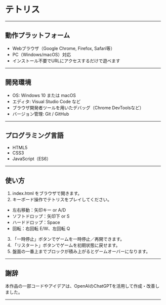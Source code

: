 # テトリス
---

## 動作プラットフォーム  
- Webブラウザ（Google Chrome, Firefox, Safari等）  
- PC（Windows/macOS）対応  
- インストール不要でURLにアクセスするだけで遊べます

---

## 開発環境  
- OS: Windows 10 または macOS  
- エディタ: Visual Studio Code など  
- ブラウザ開発者ツールを用いたデバッグ（Chrome DevToolsなど）  
- バージョン管理: Git / GitHub  

---

## プログラミング言語  
- HTML5  
- CSS3  
- JavaScript（ES6）

---

## 使い方  
1. index.html をブラウザで開きます。
2. キーボード操作でテトリスをプレイしてください。
- 左右移動：矢印キー or A/D
- ソフトドロップ：矢印下 or S
- ハードドロップ：Space
- 回転：右回転 E/W、左回転 Q
3. 「一時停止」ボタンでゲームを一時停止／再開できます。
4. 「リスタート」ボタンでゲームを初期状態に戻せます。
5. 盤面の一番上までブロックが積み上がるとゲームオーバーになります。

---

## 謝辞
本作品の一部コードやアイデアは、OpenAIのChatGPTを活用して作成・改善しました。

---

